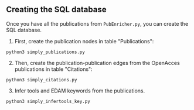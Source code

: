 ## Creating the SQL database

Once you have all the publications from `PubEnricher.py`, you can create the SQL database.

1. First, create the publication nodes in table "Publications":

```
python3 simply_publications.py
```

2. Then, create the publication-publication edges from the OpenAcces publications in table "Citations":

```
python3 simply_citations.py
```

3. Infer tools and EDAM keywords from the publications.

```
python3 simply_infertools_key.py
```


